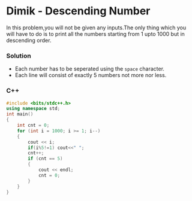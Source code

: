 # Dimik - Descending Number

In this problem,you will not be given any inputs.The only thing which you will have to do is to print all the numbers starting from 1 upto 1000 but in descending order.  

### Solution 
* Each number has to be seperated using the `space` character.
* Each line will consist of exactly 5 numbers not more nor less. 
  
### C++
```cpp
#include <bits/stdc++.h>
using namespace std;
int main()
{
    int cnt = 0;
    for (int i = 1000; i >= 1; i--)
    {
        cout << i;
        if(i%5!=1) cout<<" "; 
        cnt++;
        if (cnt == 5)
        {
            cout << endl;
            cnt = 0;
        }
    }
}
```
